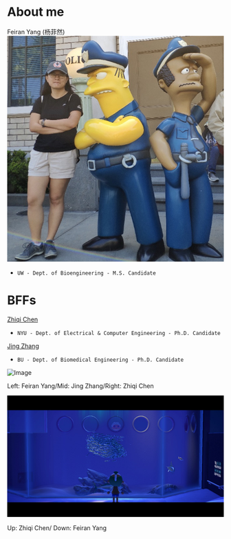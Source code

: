 # About me

Feiran Yang (杨菲然)
![Image](31.jpg)
- `UW - Dept. of Bioengineering - M.S. Candidate`

# BFFs

[Zhiqi Chen](https://zhiqiiiiiii.github.io/)
- `NYU - Dept. of Electrical & Computer Engineering - Ph.D. Candidate`

[Jing Zhang](https://jingzhang2011.wordpress.com/about/)
- `BU - Dept. of Biomedical Engineering - Ph.D. Candidate`



![Image](731178765.jpg)

Left: Feiran Yang/Mid: Jing Zhang/Right: Zhiqi Chen 

![Image](1179216468.jpg)

Up: Zhiqi Chen/ Down: Feiran Yang
